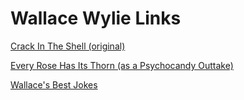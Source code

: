 # Wallace Wylie Links

[Crack In The Shell (original)](https://www.youtube.com/watch?v=989_BqD-XZM&feature=youtu.be)

[Every Rose Has Its Thorn (as a Psychocandy Outtake)](https://www.youtube.com/watch?v=QN5LqeQXpPM)

[Wallace's Best Jokes](https://en.wikipedia.org/wiki/HTTP_404)

